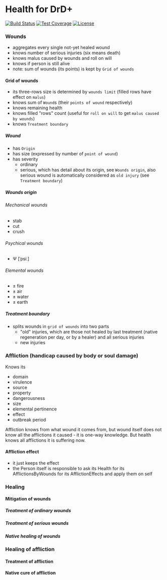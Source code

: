 # Health for DrD+

[![Build Status](https://travis-ci.org/jaroslavtyc/drd-plus-health.svg?branch=master)](https://travis-ci.org/jaroslavtyc/drd-plus-health)
[![Test Coverage](https://codeclimate.com/github/jaroslavtyc/drd-plus-health/badges/coverage.svg)](https://codeclimate.com/github/jaroslavtyc/drd-plus-health/coverage)
[![License](https://poser.pugx.org/drd-plus/health/license)](https://packagist.org/packages/drd-plus/health)

### Wounds
 
 - aggregates every single not-yet healed wound
 - knows number of serious injuries (six means death)
 - knows malus caused by wounds and roll on will
 - knows if person is still alive
 - note: sum of wounds (its points) is kept by `Grid of wounds`
 
#### Grid of wounds

 - its three-rows size is determined by `wounds limit` (filled rows have effect on `malus`)
 - knows sum of `Wound`s (their `points of wound` respectively)
 - knows remaining health
 - knows filled "rows" count (useful for `roll on will` to get `malus caused by wounds`)
 - knows `Treatment boundary`

##### Wound

 - has `Origin`
 - has size (expressed by number of `point of wound`)
 - has severity
    - ordinary
    - serious, which has detail about its origin, see `Wounds origin`,
    also serious wound is automatically considered as `old injury` (see `Treatment boundary`)
    
##### Wounds origin

###### Mechanical wounds

 - stab
 - cut
 - crush

###### Psychical wounds

 - Ψ [ˈpsiː]
 
###### Elemental wounds
 
 - ± fire
 - ± air
 - ± water
 - ± earth
 
##### Treatment boundary

 - splits wounds in `grid of wounds` into two parts
    - "old" injuries, which are those not healed by last treatment (native regeneration per day, or by a healer) and all serious injuries
    - new injuries

### Affliction (handicap caused by body or soul damage)

Knows its

 - domain
 - virulence
 - source
 - property
 - dangerousness
 - size
 - elemental pertinence
 - effect
 - outbreak period
 
 Affliction knows from what wound it comes from, but wound itself does not know all the afflictions it caused - it is one-way knowledge.
 But health knows all afflictions it is suffering now.
 
#### Affliction effect

 - it just keeps the effect
 - the Person itself is responsible to ask its Health for its AfflictionsByWounds for its AfflictionEffects and apply them on self
 
### Healing

#### Mitigation of wounds

##### Treatment of ordinary wounds

##### Treatment of serious wounds

##### Native healing of wounds

### Healing of affliction

#### Treatment of affliction

#### Native cure of affliction
